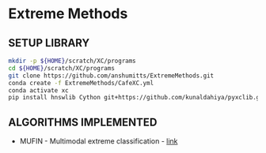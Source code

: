 # Extreme Methods

## SETUP LIBRARY
```bash
mkdir -p ${HOME}/scratch/XC/programs
cd ${HOME}/scratch/XC/programs
git clone https://github.com/anshumitts/ExtremeMethods.git
conda create -f ExtremeMethods/CafeXC.yml
conda activate xc
pip install hnswlib Cython git+https://github.com/kunaldahiya/pyxclib.git
```

## ALGORITHMS IMPLEMENTED
- MUFIN - Multimodal extreme classification - [link](https://github.com/Extreme-classification/MUFIN)
